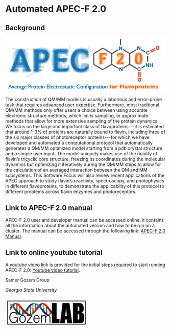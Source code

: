 # Automated APEC-F 2.0

## Background
![This is an alt text.](toc_figure.png "This is a sample image.")

The construction of QM/MM models is usually a laborious and error-prone task that requires advanced user expertise. Furthermore, most traditional QM/MM methods only offer users a choice between using accurate electronic structure methods, which limits sampling, or approximate methods that allow for more extensive sampling of the protein dynamics. We focus on the large and important class of flavoproteins---it is estimated that around 1-3% of proteins are naturally bound to flavin, including three of the six major classes of photoreceptor proteins---for which we have developed and automated a computational protocol that automatically generates a QM/MM optimized model starting from a pdb crystal structure and a simple user input. The model uniquely makes use of the rigidity of flavin’s tricyclic core structure, freezing its coordinates during the molecular dynamics but optimizing it iteratively during the QM/MM steps to allow for the calculation of an averaged interaction between the QM and MM subsystems. This Software Focus will also review recent applications of the APEC approach to study flavin’s reactivity, spectroscopy, and photophysics in different flavoproteins, to demonstrate the applicability of this protocol to different problems across flavin enzymes and photoreceptors.

## Link to APEC-F 2.0 manual
APEC-F 2.0 user and developer  manual can be accessed online, it contains all the information about the automated version and how to be run on a cluster.
The manual can be accessed through the following link: [APEC-F 2.0 Manual](http://gozemlab.com/APEC-F-2.0-Manual.pdf).

## Link to online youtube tutorial
A youtube video link is provided for the initial steps required to start running APEC-F 2.0: [Youtube video tutorial](https://www.youtube.com/watch?v=QKPV2fbTPbQ).

Samer Gozem Group

*Georgia State University*

<img src="gozemlab.png" width="50%" alt="description">
